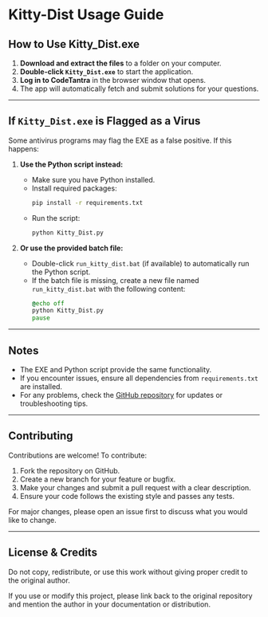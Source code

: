 
# Kitty-Dist Usage Guide

## How to Use Kitty_Dist.exe

1. **Download and extract the files** to a folder on your computer.
2. **Double-click `Kitty_Dist.exe`** to start the application.
3. **Log in to CodeTantra** in the browser window that opens.
4. The app will automatically fetch and submit solutions for your questions.

---

## If `Kitty_Dist.exe` is Flagged as a Virus

Some antivirus programs may flag the EXE as a false positive. If this happens:

1. **Use the Python script instead:**
    - Make sure you have Python installed.
    - Install required packages:
      ```bash
      pip install -r requirements.txt
      ```
    - Run the script:
      ```bash
      python Kitty_Dist.py
      ```

2. **Or use the provided batch file:**
    - Double-click `run_kitty_dist.bat` (if available) to automatically run the Python script.
    - If the batch file is missing, create a new file named `run_kitty_dist.bat` with the following content:
      ```bat
      @echo off
      python Kitty_Dist.py
      pause
      ```

---

## Notes

- The EXE and Python script provide the same functionality.
- If you encounter issues, ensure all dependencies from `requirements.txt` are installed.
- For any problems, check the [GitHub repository](https://github.com/Harshit-Patel01/Kitty_Dist) for updates or troubleshooting tips.

---

## Contributing

Contributions are welcome! To contribute:

1. Fork the repository on GitHub.
2. Create a new branch for your feature or bugfix.
3. Make your changes and submit a pull request with a clear description.
4. Ensure your code follows the existing style and passes any tests.

For major changes, please open an issue first to discuss what you would like to change.

---

## License & Credits

Do not copy, redistribute, or use this work without giving proper credit to the original author.

If you use or modify this project, please link back to the original repository and mention the author in your documentation or distribution.
